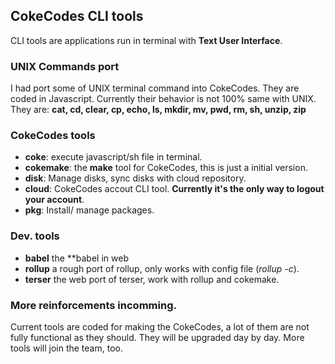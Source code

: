 ## CokeCodes CLI tools
CLI tools are applications run in terminal with **Text User Interface**.

### UNIX Commands port
I had port some of UNIX terminal command into CokeCodes. They are coded in Javascript. Currently their behavior is not 100% same with UNIX.  
They are: **cat, cd, clear, cp, echo, ls, mkdir, mv, pwd, rm, sh, unzip, zip**

### CokeCodes tools
- **coke**: execute javascript/sh file in terminal.
- **cokemake**: the **make** tool for CokeCodes, this is just a initial version.
- **disk**: Manage disks, sync disks with cloud repository.
- **cloud**: CokeCodes accout CLI tool. **Currently it's the only way to logout your account**.
- **pkg**: Install/ manage packages.

### Dev. tools
- **babel** the **babel in web
- **rollup** a rough port of rollup, only works with config file (*rollup -c*).
- **terser** the web port of terser, work with rollup and cokemake.

### More reinforcements incomming.
Current tools are coded for making the CokeCodes, a lot of them are not fully functional as they should. They will be upgraded day by day. More tools will join the team, too.
